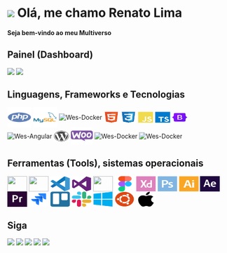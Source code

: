 <h1><img id="adrian-rabelo-title" width=40 src="https://slackmojis.com/emojis/48489-a_hangloose/download"> Olá, me chamo Renato Lima</h1>
<h4>Seja bem-vindo ao meu Multiverso</h4>

<h2>Painel (Dashboard)</h2>
<div>
<img height='200px' src="https://github-readme-stats.vercel.app/api?username=renatolimaweb&show_icons=true&theme=dracula" />
<img height='200px' src="https://github-readme-stats.vercel.app/api/top-langs/?username=renatolimaweb&layout=compact&langs_count=15&theme=dracula" />
</div>

<h2 align="left">Linguagens, Frameworks e Tecnologias</h2>

<div style="display: inline_block">
  <img align="center" alt="Wes-Js" height="45" width="55" src="https://raw.githubusercontent.com/devicons/devicon/master/icons/php/php-plain.svg">
  <img align="center" alt="Wes-Js" height="45" width="55" src="https://raw.githubusercontent.com/devicons/devicon/master/icons/mysql/mysql-original-wordmark.svg">
  <img align="center" alt="Wes-Docker" height="30" width="40" src="https://cdn.jsdelivr.net/gh/devicons/devicon/icons/docker/docker-original-wordmark.svg">
  <img align="center" alt="Wes-HTML" height="25" width="35" src="https://raw.githubusercontent.com/devicons/devicon/master/icons/html5/html5-original.svg">
  <img align="center" alt="Wes-CSS" height="25" width="35" src="https://raw.githubusercontent.com/devicons/devicon/master/icons/css3/css3-original.svg">
  <img align="center" alt="Wes-Js" height="25" width="35" src="https://raw.githubusercontent.com/devicons/devicon/master/icons/javascript/javascript-plain.svg">
  <img align="center" alt="Wes-Ts" height="25" width="35" src="https://raw.githubusercontent.com/devicons/devicon/master/icons/typescript/typescript-plain.svg">
  <img align="center" alt="Wes-Angular" height="25" width="35" src="https://raw.githubusercontent.com/devicons/devicon/master/icons/bootstrap/bootstrap-original.svg">
  <img align="center" alt="Wes-Angular" height="25" width="35" src="https://cdn.jsdelivr.net/gh/devicons/devicon/icons/angularjs/angularjs-original.svg">
  <img align="center" alt="Wes-Docker" height="25" width="35" src="https://raw.githubusercontent.com/devicons/devicon/master/icons/wordpress/wordpress-plain.svg">
  <img align="center" alt="Wes-Docker" height="40" width="50" src="https://raw.githubusercontent.com/devicons/devicon/master/icons/woocommerce/woocommerce-plain.svg">
  <img align="center" alt="Wes-Docker" height="25" width="35" src="https://uxwing.com/wp-content/themes/uxwing/download/10-brands-and-social-media/elementor.svg">
  <img align="center" alt="Wes-Docker" height="45" src="https://www.vectorlogo.zone/logos/shopify/shopify-ar21.svg">
</div>
<h2 align="left">Ferramentas (Tools), sistemas operacionais</h2>

<div style="display: inline_block;">

  <img align="center" height="35" width="45" src="https://upload.wikimedia.org/wikipedia/commons/c/c9/PhpStorm_Icon.svg">
  <img align="center" height="35" width="45" src="https://upload.wikimedia.org/wikipedia/commons/c/c0/WebStorm_Icon.svg">
  <img align="center" height="35" width="45" src="https://raw.githubusercontent.com/devicons/devicon/master/icons/vscode/vscode-original.svg">
  <img align="center" height="35" width="45" src="https://raw.githubusercontent.com/devicons/devicon/master/icons/visualstudio/visualstudio-plain.svg">
  <img align="center" height="35" width="45" src="https://uxwing.com/wp-content/themes/uxwing/download/10-brands-and-social-media/sublime-text.svg">
 
  
  <img align="center" height="35" width="45" src="https://raw.githubusercontent.com/devicons/devicon/master/icons/figma/figma-original.svg">
  <img align="center" height="35" width="45" src="https://raw.githubusercontent.com/devicons/devicon/master/icons/xd/xd-plain.svg">
  
  <img align="center" height="35" width="45" src="https://raw.githubusercontent.com/devicons/devicon/master/icons/photoshop/photoshop-plain.svg">
  <img align="center" height="35" width="45" src="https://raw.githubusercontent.com/devicons/devicon/master/icons/illustrator/illustrator-plain.svg">
  <img align="center" height="35" width="45" src="https://raw.githubusercontent.com/devicons/devicon/master/icons/aftereffects/aftereffects-plain.svg">
  <img align="center" height="35" width="45" src="https://raw.githubusercontent.com/devicons/devicon/master/icons/premierepro/premierepro-plain.svg">
  <img align="center" height="35" width="45" src="https://raw.githubusercontent.com/devicons/devicon/master/icons/jira/jira-original.svg">
  <img align="center" height="35" width="45" src="https://raw.githubusercontent.com/devicons/devicon/master/icons/trello/trello-plain.svg">
  <img align="center" height="35" width="45" src="https://raw.githubusercontent.com/devicons/devicon/master/icons/slack/slack-original.svg">
  
  <img align="center" height="35" width="45" src="https://raw.githubusercontent.com/devicons/devicon/master/icons/windows8/windows8-original.svg">
  <img align="center" height="35" width="45" src="https://raw.githubusercontent.com/devicons/devicon/master/icons/ubuntu/ubuntu-plain.svg">
  <img align="center" height="35" width="45" src="https://raw.githubusercontent.com/devicons/devicon/master/icons/apple/apple-original.svg">
</div>
  
  
  <h2 align="left">Siga</h2>
  <div>
  <a href="https://www.behance.net/renatolima19" target="_blank"><img src="https://img.shields.io/badge/Behance-0054F7?style=for-the-badge&logo=behance&logoColor=white" target="_blank"></a>
  <a href="Renato Lima#1443" target="_blank"><img src="https://img.shields.io/badge/Discord-7289DA?style=for-the-badge&logo=discord&logoColor=white" target="_blank"></a>
  <a href="https://instagram.com/wes_ev" target="_blank"><img src="https://img.shields.io/badge/-Instagram-%23E4405F?style=for-the-badge&logo=instagram&logoColor=white" target="_blank"></a>
  <a href = "renatolimaweb@gmail.com"><img src="https://img.shields.io/badge/-Gmail-%23333?style=for-the-badge&logo=gmail&logoColor=white" target="_blank"></a>
  <a href="https://www.linkedin.com/in/wesllen-vin%C3%ADcius-dos-santos-lima" target="_blank"><img src="https://img.shields.io/badge/-LinkedIn-%230077B5?style=for-the-badge&logo=linkedin&logoColor=white" target="_blank"></a> 
 
</div>


  
